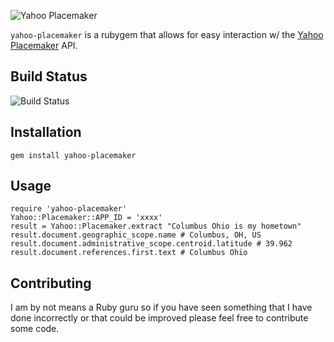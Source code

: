 ![Yahoo Placemaker](http://developer.yahoo.com/geo/placemaker/guide/images/logo.png)

`yahoo-placemaker` is a rubygem that allows for easy interaction w/ the [Yahoo Placemaker](http://developer.yahoo.com/geo/placemaker) API.

## Build Status

![Build Status](https://secure.travis-ci.org/kyledecot/yahoo-placemaker.png)

## Installation

    gem install yahoo-placemaker

## Usage

    require 'yahoo-placemaker'
    Yahoo::Placemaker::APP_ID = 'xxxx'
    result = Yahoo::Placemaker.extract "Columbus Ohio is my hometown"
    result.document.geographic_scope.name # Columbus, OH, US
    result.document.administrative_scope.centroid.latitude # 39.962
    result.document.references.first.text # Columbus Ohio
    
## Contributing

I am by not means a Ruby guru so if you have seen something that I have done incorrectly or that could be improved please feel free to contribute some code.